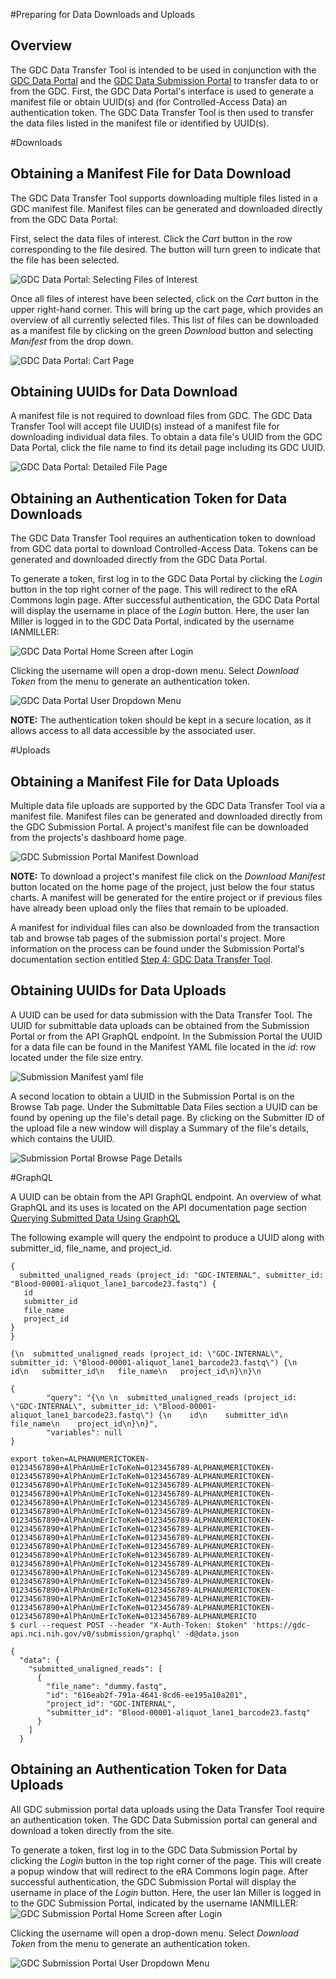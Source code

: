 #Preparing for Data Downloads and Uploads

## Overview

The GDC Data Transfer Tool is intended to be used in conjunction with the [GDC Data Portal](https://gdc-portal.nci.nih.gov) and the [GDC Data Submission Portal](https://gdc-portal.nci.nih.gov/submission/) to transfer data to or from the GDC. First, the GDC Data Portal&#39;s interface is used to generate a manifest file or obtain UUID(s) and (for Controlled-Access Data) an authentication token. The GDC Data Transfer Tool is then used to transfer the data files listed in the manifest file or identified by UUID(s).

#Downloads
## Obtaining a Manifest File for Data Download

The GDC Data Transfer Tool supports downloading multiple files listed in a GDC manifest file. Manifest files can be generated and downloaded directly from the GDC Data Portal:

First, select the data files of interest. Click the *Cart* button in the row corresponding to the file desired. The button will turn green to indicate that the file has been selected.

![GDC Data Portal: Selecting Files of Interest](images/09-15_Data-Portal-File-Selection.png "Selecting Files of Interest")


Once all files of interest have been selected, click on the *Cart* button in the upper right-hand corner. This will bring up the cart page, which provides an overview of all currently selected files. This list of files can be downloaded as a manifest file by clicking on the green *Download* button and selecting *Manifest* from the drop down.

![GDC Data Portal: Cart Page](images/09-15-v2_Data-Portal-Cart-Page.png)

## Obtaining UUIDs for Data Download

A manifest file is not required to download files from GDC. The GDC Data Transfer Tool will accept file UUID(s) instead of a manifest file for downloading individual data files. To obtain a data file's UUID from the GDC Data Portal, click the file name to find its detail page including its GDC UUID.

![GDC Data Portal: Detailed File Page](images/09-22_Data-portal-file-detail-pagev2.png)


## Obtaining an Authentication Token for Data Downloads

The GDC Data Transfer Tool requires an authentication token to download from GDC data portal to download Controlled-Access Data. Tokens can be generated and downloaded directly from the GDC Data Portal.

To generate a token, first log in to the GDC Data Portal by clicking the *Login* button in the top right corner of the page. This will redirect to the eRA Commons login page. After successful authentication, the GDC Data Portal will display the username in place of the *Login* button. Here, the user Ian Miller is logged in to the GDC Data Portal, indicated by the username IANMILLER:

![GDC Data Portal Home Screen after Login](images/09-30_gdc-data-portal-home-screen-after-login.png)
<!---**GDC Data Portal Home Screen after Login**--->

Clicking the username will open a drop-down menu. Select *Download Token* from the menu to generate an authentication token.

![GDC Data Portal User Dropdown Menu](images/auth_example_download_token-2.png)
<!---**GDC Data Portal User Dropdown Menu**--->

**NOTE:** The authentication token should be kept in a secure location, as it allows access to all data accessible by the associated user.

#Uploads
## Obtaining a Manifest File for Data Uploads
Multiple data file uploads are supported by the GDC Data Transfer Tool via a manifest file. Manifest files can be generated and downloaded directly from the GDC Submission Portal.  A project's manifest file can be downloaded from the projects's dashboard home page.  

![GDC Submission Portal Manifest Download](images/10-10-16_manifest_upload.png)
<!---**GDC Submission Portal Manifest Download**--->

**NOTE:** To download a project's manifest file click on the _Download Manifest_ button located on the home page of the project, just below the four status charts.  A manifest will be generated for the entire project or if previous files have already been upload only the files that remain to be uploaded.  

A manifest for individual files can also be downloaded from the transaction tab and browse tab pages of the submission portal's project.  More information on the process can be found under the Submission Portal's documentation section entitled [Step 4: GDC Data Transfer Tool](https://gdc-docs.nci.nih.gov/Data_Submission_Portal/Users_Guide/Upload_Data/#step-4-gdc-data-transfer-tool).

## Obtaining UUIDs for Data Uploads
A UUID can be used for data submission with the Data Transfer Tool.  The UUID for submittable data uploads can be obtained from the Submission Portal or from the API GraphQL endpoint.  In the Submission Portal the UUID for a data file can be found in the Manifest YAML file located in the _id:_ row located under the file size entry.   

![Submission Manifest yaml file](images/10-18_yaml_submission_UUID.png)


 A second location to obtain a UUID in the Submission Portal is on the Browse Tab page. Under the Submittable Data Files section a UUID can be found by opening up the file's detail page. By clicking on the Submitter ID of the upload file a new window will display a Summary of the file's details, which contains the UUID.

![Submission Portal Browse Page Details](images/submission_portal_browse_page_UUID.png)  

#GraphQL

A UUID can be obtain from the API GraphQL endpoint.  An overview of what GraphQL and its uses is located on the API documentation page section [Querying Submitted Data Using GraphQL](https://gdc-docs.nci.nih.gov/API/Users_Guide/Submission/#querying-submitted-data-using-graphql)

The following example will query the endpoint to produce a UUID along with submitter_id, file_name, and project_id.

```GraphQl_Bare
{
  submitted_unaligned_reads (project_id: "GDC-INTERNAL", submitter_id: "Blood-00001-aliquot_lane1_barcode23.fastq") {
   id
   submitter_id
   file_name
   project_id
}
}
```
```Escaped_Json
{\n  submitted_unaligned_reads (project_id: \"GDC-INTERNAL\", submitter_id: \"Blood-00001-aliquot_lane1_barcode23.fastq\") {\n   id\n   submitter_id\n   file_name\n   project_id\n}\n}\n

```
```Query_json
{
        "query": "{\n \n  submitted_unaligned_reads (project_id: \"GDC-INTERNAL\", submitter_id: \"Blood-00001-aliquot_lane1_barcode23.fastq\") {\n    id\n    submitter_id\n    file_name\n    project_id\n}\n}",
        "variables": null
}
```
```Shell_command
export token=ALPHANUMERICTOKEN-01234567890+AlPhAnUmErIcToKeN=0123456789-ALPHANUMERICTOKEN-01234567890+AlPhAnUmErIcToKeN=0123456789-ALPHANUMERICTOKEN-01234567890+AlPhAnUmErIcToKeN=0123456789-ALPHANUMERICTOKEN-01234567890+AlPhAnUmErIcToKeN=0123456789-ALPHANUMERICTOKEN-01234567890+AlPhAnUmErIcToKeN=0123456789-ALPHANUMERICTOKEN-01234567890+AlPhAnUmErIcToKeN=0123456789-ALPHANUMERICTOKEN-01234567890+AlPhAnUmErIcToKeN=0123456789-ALPHANUMERICTOKEN-01234567890+AlPhAnUmErIcToKeN=0123456789-ALPHANUMERICTOKEN-01234567890+AlPhAnUmErIcToKeN=0123456789-ALPHANUMERICTOKEN-01234567890+AlPhAnUmErIcToKeN=0123456789-ALPHANUMERICTOKEN-01234567890+AlPhAnUmErIcToKeN=0123456789-ALPHANUMERICTOKEN-01234567890+AlPhAnUmErIcToKeN=0123456789-ALPHANUMERICTOKEN-01234567890+AlPhAnUmErIcToKeN=0123456789-ALPHANUMERICTOKEN-01234567890+AlPhAnUmErIcToKeN=0123456789-ALPHANUMERICTOKEN-01234567890+AlPhAnUmErIcToKeN=0123456789-ALPHANUMERICTOKEN-01234567890+AlPhAnUmErIcToKeN=0123456789-ALPHANUMERICTOKEN-01234567890+AlPhAnUmErIcToKeN=0123456789-ALPHANUMERICTOKEN-01234567890+AlPhAnUmErIcToKeN=0123456789-ALPHANUMERICTO
$ curl --request POST --header "X-Auth-Token: $token" 'https://gdc-api.nci.nih.gov/v0/submission/graphql' -d@data.json
```
```API_Response
{
  "data": {
    "submitted_unaligned_reads": [
      {
        "file_name": "dummy.fastq",
        "id": "616eab2f-791a-4641-8cd6-ee195a10a201",
        "project_id": "GDC-INTERNAL",
        "submitter_id": "Blood-00001-aliquot_lane1_barcode23.fastq"
      }
    ]
  }
```
## Obtaining an Authentication Token for Data Uploads
All GDC submission portal data uploads using the Data Transfer Tool require an authentication token.  The GDC Data Submission portal can general and download a token directly from the site.

To generate a token, first log in to the GDC Data Submission Portal by clicking the *Login* button in the top right corner of the page.  This will create a popup window that will redirect to the eRA Commons login page. After successful authentication, the GDC Submission Portal will display the username in place of the *Login* button. Here, the user Ian Miller is logged in to the GDC Submission Portal, indicated by the username IANMILLER:
![GDC Submission Portal Home Screen after Login](images/10-27-Submission_Portal_Auth.png)
<!---**GDC Submission Portal Home Screen after Login**--->

Clicking the username will open a drop-down menu. Select *Download Token* from the menu to generate an authentication token.

![GDC Submission Portal User Dropdown Menu](images/10-27_Submission_Portal_Auth_Download_Tab.png)
<!---**GDC Submission Portal User Dropdown Menu**--->
